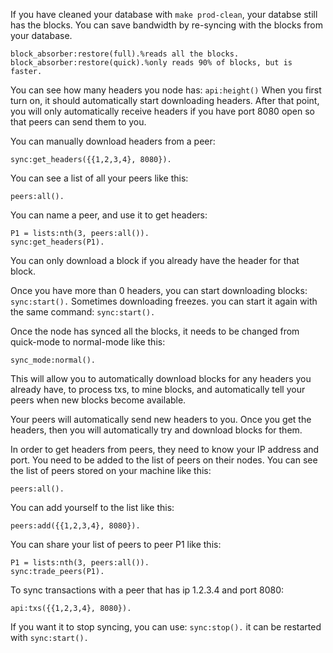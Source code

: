 
If you have cleaned your database with `make prod-clean`, your databse still has the blocks. You can save bandwidth by re-syncing with the blocks from your database.
```
block_absorber:restore(full).%reads all the blocks.
block_absorber:restore(quick).%only reads 90% of blocks, but is faster.
```


You can see how many headers you node has:
`api:height()`
When you first turn on, it should automatically start downloading headers. After that point, you will only automatically receive headers if you have port 8080 open so that peers can send them to you.

You can manually download headers from a peer:
```
sync:get_headers({{1,2,3,4}, 8080}).
```

You can see a list of all your peers like this:
```
peers:all().
```
You can name a peer, and use it to get headers:
```
P1 = lists:nth(3, peers:all()).
sync:get_headers(P1).
```

You can only download a block if you already have the header for that block.

Once you have more than 0 headers, you can start downloading blocks:
`sync:start().`
Sometimes downloading freezes. you can start it again with the same command:
`sync:start().`

Once the node has synced all the blocks, it needs to be changed from quick-mode to normal-mode like this:
```
sync_mode:normal().
```
This will allow you to automatically download blocks for any headers you already have, to process txs, to mine blocks, and automatically tell your peers when new blocks become available.

Your peers will automatically send new headers to you. Once you get the headers, then you will automatically try and download blocks for them.

In order to get headers from peers, they need to know your IP address and port. You need to be added to the list of peers on their nodes.
You can see the list of peers stored on your machine like this:
```
peers:all().
```
You can add yourself to the list like this:
```
peers:add({{1,2,3,4}, 8080}).
```
You can share your list of peers to peer P1 like this: 
```
P1 = lists:nth(3, peers:all()).
sync:trade_peers(P1).
```


To sync transactions with a peer that has ip 1.2.3.4 and port 8080:
```
api:txs({{1,2,3,4}, 8080}).
```

If you want it to stop syncing, you can use:
```sync:stop().```
it can be restarted with
```sync:start().```